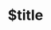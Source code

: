 ---
title: $title
second_title: Aspose.Slides per Riferimento API .NET
description: $description
type: docs
weight: $weight
url: /it/net/$ref/
---